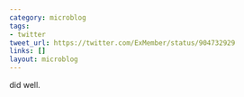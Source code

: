 ```yaml
---
category: microblog
tags:
- twitter
tweet_url: https://twitter.com/ExMember/status/904732929
links: []
layout: microblog
---
```

did well.
